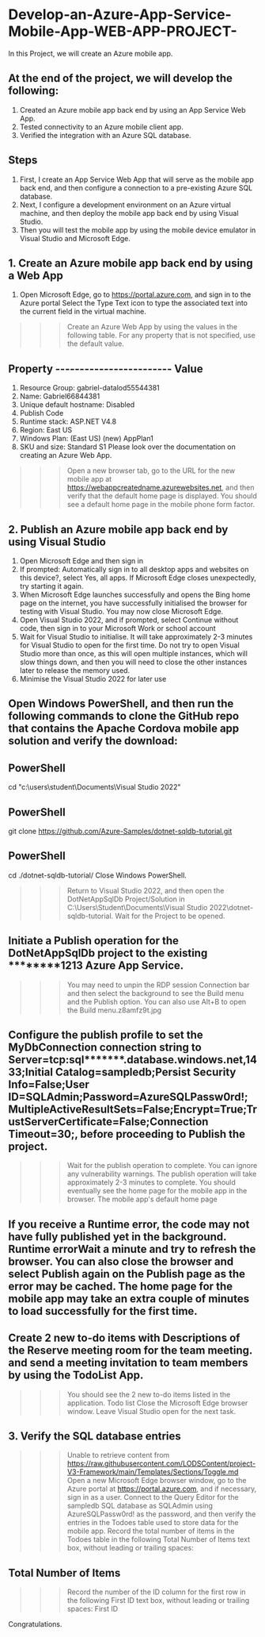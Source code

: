 # Develop-an-Azure-App-Service-Mobile-App-WEB-APP-PROJECT-
In this Project, we will create an Azure mobile app. 


## At the end of the project, we will develop the following:
1.	Created an Azure mobile app back end by using an App Service Web App.
2.	Tested connectivity to an Azure mobile client app.
3.	Verified the integration with an Azure SQL database.


## Steps
1.	First, I create an App Service Web App that will serve as the mobile app back end, and then configure a connection to a pre-existing Azure SQL database. 
2.	Next, I configure a development environment on an Azure virtual machine, and then deploy the mobile app back end by using Visual Studio. 
3.	Then you will test the mobile app by using the mobile device emulator in Visual Studio and Microsoft Edge.

## 1. Create an Azure mobile app back end by using a Web App
1.	Open Microsoft Edge, go to https://portal.azure.com, and sign in to the Azure portal 
Select the Type Text icon to type the associated text into the current field in the virtual machine.

>>> Create an Azure Web App by using the values in the following table. For any property that is not specified, use the default value.
## Property         ------------------------     	Value
1.	Resource Group:  gabriel-datalod55544381
2.	Name:	Gabriel66844381
3.	Unique default hostname:	Disabled
4.	Publish	Code
5.	Runtime stack:	ASP.NET V4.8
6.	Region:	East US
7.	Windows Plan: (East US) (new)	AppPlan1
8.	SKU and size:	Standard S1
Please look over the documentation on creating an Azure Web App.
>>> Open a new browser tab, go to the URL for the new mobile app at https://webappcreatedname.azurewebsites.net, and then verify that the default home page is displayed.
You should see a default home page in the mobile phone form factor.

## 2. Publish an Azure mobile app back end by using Visual Studio
1.	Open Microsoft Edge and then sign in 
2.	If prompted: Automatically sign in to all desktop apps and websites on this device?, select Yes, all apps. If Microsoft Edge closes unexpectedly, try starting it again.
3.	When Microsoft Edge launches successfully and opens the Bing home page on the internet, you have successfully initialised the browser for testing with Visual Studio. You may now close Microsoft Edge.
4.	Open Visual Studio 2022, and if prompted, select Continue without code, then sign in to your Microsoft Work or school account
5.	Wait for Visual Studio to initialise. It will take approximately 2-3 minutes for Visual Studio to open for the first time. Do not try to open Visual Studio more than once, as this will open multiple instances, which will slow things down, and then you will need to close the other instances later to release the memory used.
6.	Minimise the Visual Studio 2022 for later use

## Open Windows PowerShell, and then run the following commands to clone the GitHub repo that contains the Apache Cordova mobile app solution and verify the download:
## PowerShell
cd "c:\users\student\Documents\Visual Studio 2022\"
## PowerShell
git clone https://github.com/Azure-Samples/dotnet-sqldb-tutorial.git
## PowerShell
cd ./dotnet-sqldb-tutorial/
Close Windows PowerShell.
>>> Return to Visual Studio 2022, and then open the DotNetAppSqlDb Project/Solution in C:\Users\Student\Documents\Visual Studio 2022\dotnet-sqldb-tutorial.
>>> Wait for the Project to be opened.

## Initiate a Publish operation for the DotNetAppSqlDb project to the existing ********1213 Azure App Service.
>>> You may need to unpin the RDP session Connection bar and then select the background to see the Build menu and the Publish option. You can also use Alt+B to open the Build menu.z8amfz9t.jpg

## Configure the publish profile to set the MyDbConnection connection string to Server=tcp:sql*******.database.windows.net,1433;Initial Catalog=sampledb;Persist Security Info=False;User ID=SQLAdmin;Password=AzureSQLPassw0rd!;MultipleActiveResultSets=False;Encrypt=True;TrustServerCertificate=False;Connection Timeout=30;, before proceeding to Publish the project.
>>> Wait for the publish operation to complete. You can ignore any vulnerability warnings. The publish operation will take approximately 2-3 minutes to complete. You should eventually see the home page for the mobile app in the browser. The mobile app's default home page

## If you receive a Runtime error, the code may not have fully published yet in the background. Runtime errorWait a minute and try to refresh the browser. You can also close the browser and select Publish again on the Publish page as the error may be cached. The home page for the mobile app may take an extra couple of minutes to load successfully for the first time.

## Create 2 new to-do items with Descriptions of the Reserve meeting room for the team meeting. and send a meeting invitation to team members by using the TodoList App.
>>> You should see the 2 new to-do items listed in the application. Todo list
>>> Close the Microsoft Edge browser window. Leave Visual Studio open for the next task.

## 3. Verify the SQL database entries
>>> Unable to retrieve content from https://raw.githubusercontent.com/LODSContent/project-V3-Framework/main/Templates/Sections/Toggle.md
>>> Open a new Microsoft Edge browser window, go to the Azure portal at https://portal.azure.com, and if necessary, sign in as a user.
>>> Connect to the Query Editor for the sampledb SQL database as SQLAdmin using AzureSQLPassw0rd! as the password, and then verify the entries in the Todoes table used to store data for the mobile app.
>>> Record the total number of items in the Todoes table in the following Total Number of Items text box, without leading or trailing spaces:

## Total Number of Items
>>> Record the number of the ID column for the first row in the following First ID text box, without leading or trailing spaces:
>>> First ID 

Congratulations.

